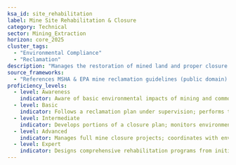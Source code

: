 ```yaml
---
ksa_id: site_rehabilitation
label: Mine Site Rehabilitation & Closure
category: Technical
sector: Mining_Extraction
horizon: core_2025
cluster_tags:
  - "Environmental Compliance"
  - "Reclamation"
description: "Manages the restoration of mined land and proper closure of mines, ensuring environmental compliance (stabilizing land, treating water, replanting vegetation) and long-term site safety post-extraction."
source_frameworks:
  - "References MSHA & EPA mine reclamation guidelines (public domain):contentReference[oaicite:118]{index=118}"
proficiency_levels:
  - level: Awareness
    indicator: Aware of basic environmental impacts of mining and common reclamation practices (filling pits, sealing shafts).
  - level: Basic
    indicator: Follows a reclamation plan under supervision; performs tasks like regrading land or planting cover crops on tailings.
  - level: Intermediate
    indicator: Develops portions of a closure plan; monitors environmental parameters (water pH, soil toxicity) during rehabilitation; ensures compliance with local regulations.
  - level: Advanced
    indicator: Manages full mine closure projects; coordinates with environmental engineers to remediate contamination; implements innovations to restore biodiversity.
  - level: Expert
    indicator: Designs comprehensive rehabilitation programs from initial mine planning stages; ensures closed sites meet all regulatory requirements and can be repurposed (e.g., as parks or safe habitable land); advises on policy improvements for mine closure standards.
---
```

